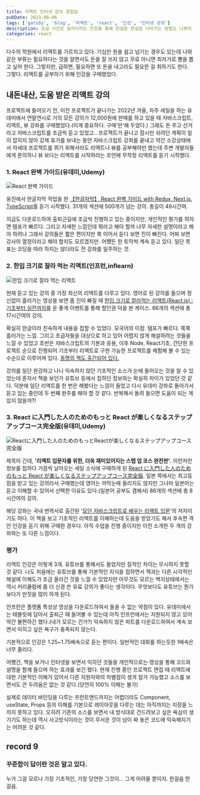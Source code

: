 ```yaml
---
title: 리액트 인터넷 강의 경험담
pubDate: 2023-06-06
tags: ['gatsby', 'blog', '리액트', 'react', '인강', '인터넷 강의']
description: 조금 시간은 걸리더라도 인강을 통해 한걸음 한걸음 나아가는 방법도 나쁘지 않은 것 같다
categories: react
---
```


다수의 학원에서 리액트를 가르치고 있다. 기십만 원을 쉽고 넘기는 경우도 있는데 나와 같은 부류는 필요하다는 것을 알면서도 돈을 잘 쓰지 않고 무료 아니면 최저가로 뽕을 뽑고 싶어 한다. 그렇지만, 급하면, 필요하면 또 돈을 내고라도 필요한 걸 취하기도 한다. 그렇다. 리액트를 공부하기 위해 인강을 구매했었다.

## 내돈내산, 도움 받은 리액트 강의

프로젝트에 들어오기 전, 이전 프로젝트가 끝나가는 2022년 겨울, 자주 세일을 하는 유데미에서 연말연시로 거의 모든 강의가 12,000원에 판매를 하고 있을 때 자바스크립트, 리액트, 뷰 강좌를 구매했었다.(이게 중요하다. 구매'만'해 두었다.) 그래도 돈 주고 산거라고 자바스크립트를 조금씩 듣고 있었고.. 프로젝트가 끝나고 잠시만 쉬려던 계획이 일이 잡히지 않아 강제 휴가를 보내는 동안 자바스크립트 강좌를 끝내고 약간 소강상태에서 차세대 프로젝트를 뛰기 위해서라도 리액트나 뷰를 공부해야만 했는데 주변 개발자들에게 문의하니 뷰 보다는 리액트를 시작하라는 조언에 무작정 리액트를 듣기 시작했다.

### 1. React 완벽 가이드(유데미,Udemy)

![React 완벽 가이드](https://live.staticflickr.com/65535/52954158245_0a76fc0f17_c.jpg)

웅진에서 한글자막 작업을 한 [【한글자막】 React 완벽 가이드 with Redux, Next.js, TypeScript](https://www.udemy.com/course/best-react/)를 듣기 시작했다. 31개의 섹션에 500개가 넘는 강의. 총길이 49시간여.

지금도 다운로드하여 출퇴근길에 조금씩 진행하고 있는 중이지만, 개인적인 평가를 하자면 템포가 빠르다. 그리고 자세한 느낌인데 뭐라고 해야 할까 너무 자세한 설명이라고 해야 하려나 그래서 강의들은 짧은 편이지만 쭉 이어서 듣다 보면 진이 빠진다. 어찌 보면 강사의 열정이라고 해야 할지도 모르겠지만. 어쨌든 한 토막씩 계속 듣고 있다. 일단 목표는 코딩을 따라 하지는 않더라도 전 강좌를 일주하는 것.

### 2. 한입 크기로 잘라 먹는 리액트(인프런,inflearn)

![한입 크기로 잘라 먹는 리액트](https://live.staticflickr.com/65535/52954227263_2f3d670c6b_c.jpg)

현재 듣고 있는 강의 중 가장 최신의 리액트를 다루고 있다. 영어로 된 강의를 들으며 정신없이 흘러가는 영상을 보면 좀 진이 빠질 때 [한입 크기로 잘라먹는 리액트(React.js) : 기초부터 실전까지](https://www.inflearn.com/course/%ED%95%9C%EC%9E%85-%EB%A6%AC%EC%95%A1%ED%8A%B8/dashboard)를 운 좋게 이벤트를 통해 할인권 덕을 본 케이스. 66개의 섹션에 총 17시간여의 강의.

확실히 한글이라 친숙하게 내용을 접할 수 있었다. 모국어의 이점. 템포가 빠르다. 쭉쭉 흘러가는 느낌. 그리고 초급자들을 대상으로 하고 있어 어렵지 않게 해설하려는 것들을 느낄 수 있었고 초반은 자바스크립트의 기본과 응용, 이후 Node, React기초, 간단한 프로젝트 순으로 진행되어 기초부터 리액트로 구현 가능한 프로젝트를 체험해 볼 수 있는 수순으로 이루어져 있다. [동명의 책도 출간되어 있다.](https://www.yes24.com/Product/Goods/118092771)

강의를 일단 완강하고 나니 익숙하지 않던 기초적인 소스가 눈에 들어오는 것을 알 수 있었는데 혼자서 책을 보던가 유튜브 등에서 접하던 정보와는 확실히 차이가 있었던 것 같다. 덕분에 일단 리액트를 한 번은 해봤다는 느낌이 들었고 다시 유데미 강좌로 돌아가서 듣고 있는 중인데 두 번째 완주를 해야 할 것 같다. 반복해서 돌려 들으면 도움이 되는 게 있지 않을까?!

### 3. React に入門した人のためのもっと React が楽しくなるステップアップコース完全版(유데미,Udemy)

![Reactに入門した人のためのもっとReactが楽しくなるステップアップコース完全版](https://live.staticflickr.com/65535/52953775961_756df87a68_c.jpg)

제목이 긴데, **'리액트 입문자를 위한, 더욱 재미있어지는 스텝 업 코스 완전판'**. 이런저런 정보를 접하다 가끔씩 날아오는 세일 소식에 구매하게 된 [React に入門した人のためのもっと React が楽しくなるステップアップコース完全版](https://www.udemy.com/course/react_stepup/). 일본 쪽에서는 최고등점을 받고 있는 강의라서 구매했는데 영어는 까막눈에 들리지도 않지만 그나마 일본어는 듣고 이해할 수 있어서 선택한 이유도 있다.(일본어 공부도 겸해서) 86개의 섹션에 총 8시간여의 강의.

해당 강좌는 국내 번역서로 출간된 '[모던 자바스크립트로 배우는 리액트 입문](https://www.hanbit.co.kr/store/books/look.php?p_code=B6607327754)'의 저자이기도 하다. 이 책을 보고 기초적인 리액트를 이해하는데 도움을 받았기도 해서 후속편 격인 인강을 듣기 위해 구매한 경우다. 아직 수업을 진행 중이지만 이전 소개한 두 개의 강좌와는 또 다른 느낌이다.

### 평가

리액트 인강은 이렇게 3개. 유튜브를 통해서도 들었지만 질적인 차이는 무시하지 못할 것 같다. 나도 처음에는 유튜브를 통해 기본적인 지식을 접하면서 책과는 다른 시각적인 해설에 이해도가 조금 올라간 것을 느낄 수 있었지만 아무것도 모르는 백지상태에서는 역시 커리큘럼에 좀 더 신경 쓴 유료 강의가 좋다는 생각이다. 무엇보다도 유튜브는 뭔가 보다가 딴짓을 많이 하게 된다.

인프런은 플랫폼 특성상 영상을 다운로드하여서 들을 수 없는 약점이 있다. 유데미에서는 태블릿에 담아서 출퇴근 때 들어볼 수 있는데 아직 인프런에서는 지원되지 않고 있어 약간 불편하긴 했다.(내가 모르는 건가?) 익숙하지 않은 파트를 다운로드하여서 계속 보면서 익히고 싶은 욕구가 충족되지 않는다.

기본적으로 인강은 1.25~1.75배속으로 듣는 편이다. 일반적인 대화를 하는듯한 1배속은 너무 졸리다.

어쨌건, 책을 보거나 인터넷을 보면서 익히던 것들을 개인적으로는 영상을 통해 코드와 설명을 함께 들으며 하는 효과를 보긴 했다. 현재 진행 중인 프로젝트 면접 때 리액트에 대한 기본적인 이해가 있어서 다른 지원자와의 차별점이 생겨 참가 가능했고 소스를 보면서도 큰 두려움은 없는 것 같다.(당연히 100% 이해는 불가)

실제로 데이터 바인딩을 다루는 프런트앤드까지는 어렵더라도 Component, useState, Props 등의 이해를 기본으로 레이아웃을 다루는 데는 아직까지는 지장을 느끼지 못하고 있다. 오히려 기존의 소스를 보면서 내 방식대로 건드려보고 싶은 욕심이 생기기도 하는데 역시 사고방식이라는 것이 무서운 것이 남이 짜 놓은 코드에 익숙해지기는 어려운 것 같다.

## record 9

### 꾸준함이 답이란 것은 알고 있다.

누가 그걸 모르나 가장 기초적인, 가장 당연한 그것이... 그게 어려울 뿐이지. 한걸음 한걸음.
